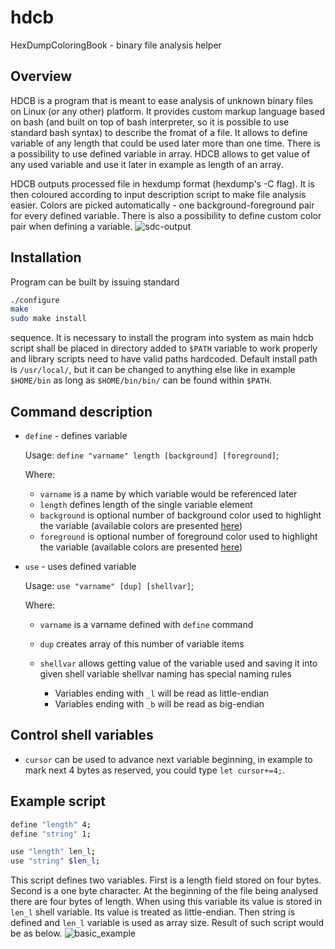 # hdcb
HexDumpColoringBook - binary file analysis helper

Overview
---

HDCB is a program that is meant to ease analysis of unknown binary files on Linux (or any other) platform. It provides custom
markup language based on bash (and built on top of bash interpreter, so it is possible to use standard bash syntax) to describe
the fromat of a file. It allows to define variable of any length that could be used later more than one time. There is a
possibility to use defined variable in array. HDCB allows to get value of any used variable and use it later in example as length
of an array.

HDCB outputs processed file in hexdump format (hexdump's -C flag). It is then coloured according to input description script to
make file analysis easier. Colors are picked automatically - one background-foreground pair for every defined variable. There is
also a possibility to define custom color pair when defining a variable.
![sdc-output](https://github.com/v3l0c1r4pt0r/hdcb/blob/master/doc/sdc.png?raw=true "Analysed SDC file")

Installation
---

Program can be built by issuing standard
```bash
./configure
make
sudo make install
```
sequence. It is necessary to install the program into system as main hdcb script shall be placed in directory added to `$PATH`
variable to work properly and library scripts need to have valid paths hardcoded. Default install path is `/usr/local/`, but it
can be changed to anything else like in example `$HOME/bin` as long as `$HOME/bin/bin/` can be found within `$PATH`.

Command description
---

* `define` - defines variable

  Usage: ```define "varname" length [background] [foreground]```;

  Where:

  - `varname` is a name by which variable would be referenced later
  - `length` defines length of the single variable element
  - `background` is optional number of background color used to highlight the variable (available colors are presented
[here](http://misc.flogisoft.com/bash/tip_colors_and_formatting#background1))
  - `foreground` is optional number of foreground color used to highlight the variable (available colors are presented
[here](http://misc.flogisoft.com/bash/tip_colors_and_formatting#foreground_text1))

* `use` - uses defined variable

  Usage: ```use "varname" [dup] [shellvar]```;

  Where:
  
  - `varname` is a varname defined with `define` command
  - `dup` creates array of this number of variable items
  - `shellvar` allows getting value of the variable used and saving it into given shell variable
    shellvar naming has special naming rules
    
    - Variables ending with `_l` will be read as little-endian
    - Variables ending with `_b` will be read as big-endian

Control shell variables
---

* `cursor` can be used to advance next variable beginning, in example to mark
  next 4 bytes as reserved, you could type `let cursor+=4;`.

Example script
---

```bash
define "length" 4;
define "string" 1;

use "length" len_l;
use "string" $len_l;
```

This script defines two variables. First is a length field stored on four bytes. Second is a one byte character. At the
beginning of the file being analysed there are four bytes of length. When using this variable its value is stored in `len_l`
shell variable. Its value is treated as little-endian. Then string is defined and `len_l` variable is used as array size. Result
of such script would be as below.
![basic_example](https://github.com/v3l0c1r4pt0r/hdcb/blob/master/doc/example.png?raw=true "String HDCB output")
